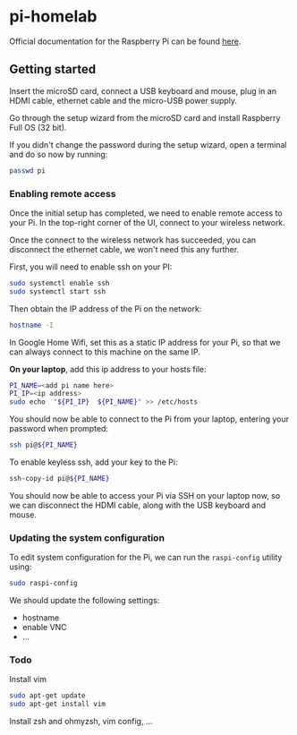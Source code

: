 # pi-homelab

Official documentation for the Raspberry Pi can be found [here](https://www.raspberrypi.org/documentation/).

## Getting started

Insert the microSD card, connect a USB keyboard and mouse, plug in an HDMI cable, ethernet cable and the micro-USB power supply.

Go through the setup wizard from the microSD card and install Raspberry Full OS (32 bit).

If you didn't change the password during the setup wizard, open a terminal and do so now by running:

```bash
passwd pi
```

### Enabling remote access

Once the initial setup has completed, we need to enable remote access to your Pi. In the top-right corner of the UI, connect to your wireless network.

Once the connect to the wireless network has succeeded, you can disconnect the ethernet cable, we won't need this any further.

First, you will need to enable ssh on your PI:

```bash
sudo systemctl enable ssh
sudo systemctl start ssh
```

Then obtain the IP address of the Pi on the network:

```bash
hostname -I
```

In Google Home Wifi, set this as a static IP address for your Pi, so that we can always connect to this machine on the same IP.

**On your laptop**, add this ip address to your hosts file:

```bash
PI_NAME=<add pi name here>
PI_IP=<ip address>
sudo echo  "${PI_IP}  ${PI_NAME}" >> /etc/hosts
```

You should now be able to connect to the Pi from your laptop, entering your password when prompted:

```bash
ssh pi@${PI_NAME}
```

To enable keyless ssh, add your key to the Pi:

```bash
ssh-copy-id pi@${PI_NAME}
```

You should now be able to access your Pi via SSH on your laptop now, so we can disconnect the HDMI cable, along with the USB keyboard and mouse.

### Updating the system configuration

To edit system configuration for the Pi, we can run the `raspi-config` utility using:

```bash
sudo raspi-config
```

We should update the following settings:

- hostname
- enable VNC
- ...

### Todo

Install vim

```bash
sudo apt-get update
sudo apt-get install vim
```

Install zsh and ohmyzsh, vim config, ...
